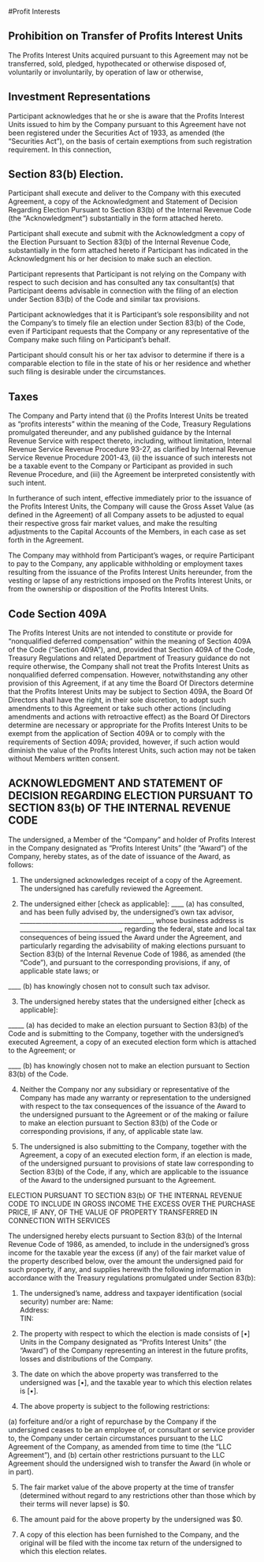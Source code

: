 
#Profit Interests

## Prohibition on Transfer of Profits Interest Units

The Profits Interest Units acquired pursuant to this Agreement may not be transferred, 
sold, pledged, hypothecated or otherwise disposed of, voluntarily or involuntarily, by 
operation of law or otherwise, 

## Investment Representations

Participant acknowledges that he or she is aware that the Profits Interest Units issued 
to him by the Company pursuant to this Agreement have not been registered under the 
Securities Act of 1933, as amended (the “Securities Act”), on the basis of certain exemptions 
from such registration requirement. In this connection, 

## Section 83(b) Election. 

Participant shall execute and deliver to the Company with this executed Agreement, 
a copy of the Acknowledgment and Statement of Decision Regarding Election Pursuant 
to Section 83(b) of the Internal Revenue Code (the “Acknowledgment”) substantially in 
the form attached hereto. 

Participant shall execute and submit with the Acknowledgment a copy of the Election Pursuant 
to Section 83(b) of the Internal Revenue Code, substantially in the form attached hereto
if Participant has indicated in the Acknowledgment his or her decision to make such an election. 

Participant represents that Participant is not relying on the Company with respect to 
such decision and has consulted any tax consultant(s) that Participant deems advisable in 
connection with the filing of an election under Section 83(b) of the Code and 
similar tax provisions. 

Participant acknowledges that it is Participant’s sole responsibility and not the Company’s to 
timely file an election under Section 83(b) of the Code, even if Participant requests that the 
Company or any representative of the Company make such filing on Participant’s behalf. 

Participant should consult his or her tax advisor to determine if there is a comparable election 
to file in the state of his or her residence and whether such filing is desirable under the 
circumstances.

## Taxes

The Company and Party intend that (i) the Profits Interest Units be treated as “profits interests” within the meaning of the Code, Treasury Regulations promulgated thereunder, and any published guidance by the Internal Revenue Service with respect thereto, including, without limitation, Internal Revenue Service Revenue Procedure 93-27, as clarified by Internal Revenue Service Revenue Procedure 2001-43, (ii) the issuance of such interests not be a taxable event to the Company or Participant as provided in such Revenue Procedure, and (iii) the Agreement be interpreted consistently with such intent. 

In furtherance of such intent, effective immediately prior to the issuance of the Profits Interest Units, the Company will cause the Gross Asset Value (as defined in the Agreement) of all Company assets to be adjusted to equal their respective gross fair market values, and make the resulting adjustments to the Capital Accounts of the Members, in each case as set forth in the Agreement. 

The Company may withhold from Participant’s wages, or require Participant to pay to the Company, any applicable withholding or employment taxes resulting from the issuance of the Profits Interest Units hereunder, from the vesting or lapse of any restrictions imposed on the Profits Interest Units, or from the ownership or disposition of the Profits Interest Units.

## Code Section 409A

The Profits Interest Units are not intended to constitute or provide for “nonqualified deferred compensation” within the meaning of Section 409A of the Code (“Section 409A”), and, provided that Section 409A of the Code, Treasury Regulations and related Department of Treasury guidance do not require otherwise, the Company shall not treat the Profits Interest Units as nonqualified deferred compensation. However, notwithstanding any other provision of this Agreement, if at any time the Board Of Directors determine that the Profits Interest Units may be subject to Section 409A, the Board Of Directors 
shall have the right, in their sole discretion, to adopt such amendments to this Agreement or take such other actions (including amendments and actions with retroactive effect) as the Board Of Directors determine are necessary or appropriate for the 
Profits Interest Units to be exempt from the application of Section 409A or to comply with the requirements of Section 409A; provided, however, if such action would diminish the value of the Profits Interest Units, such action may not be taken without Members written consent.


## ACKNOWLEDGMENT AND STATEMENT OF DECISION REGARDING ELECTION PURSUANT TO SECTION 83(b) OF THE INTERNAL REVENUE CODE

The undersigned, a Member of the “Company” and holder of Profits Interest
in the Company designated as “Profits Interest Units” (the “Award”) of the Company, 
hereby states, as of the date of issuance of the Award, as follows:

1.    The undersigned acknowledges receipt of a copy of the Agreement. The undersigned has carefully reviewed the Agreement.

2.    The undersigned either [check as applicable]:
____ (a) has consulted, and has been fully advised by, the undersigned’s own tax advisor, __________________________________________, whose business address is ________________________________, regarding the federal, state and local tax consequences of being issued the Award under the Agreement, and particularly regarding the advisability of making elections pursuant to Section 83(b) of the Internal Revenue Code of 1986, as amended (the “Code”), and pursuant to the corresponding provisions, if any, of applicable state laws; or

____ (b) has knowingly chosen not to consult such tax advisor.

3.    The undersigned hereby states that the undersigned either [check as applicable]:

_____ (a) has decided to make an election pursuant to Section 83(b) of the Code and is submitting to the Company, together with the undersigned’s executed Agreement, a copy of an executed election form which is attached to the Agreement; or

____ (b) has knowingly chosen not to make an election pursuant to Section 83(b) of the Code.

4.    Neither the Company nor any subsidiary or representative of the Company has made any warranty or representation to the undersigned with respect to the tax consequences of the issuance of the Award to the undersigned pursuant to the Agreement or of the making or failure to make an election pursuant to Section 83(b) of the Code or corresponding provisions, if any, of applicable state law.

5.    The undersigned is also submitting to the Company, together with the Agreement, a copy of an executed election form, if an election is made, of the undersigned pursuant to provisions of state law corresponding to Section 83(b) of the Code, if any, which are applicable to the issuance of the Award to the undersigned pursuant to the Agreement.


ELECTION PURSUANT TO SECTION 83(b) OF THE INTERNAL REVENUE CODE TO INCLUDE IN GROSS
INCOME THE EXCESS OVER THE PURCHASE PRICE, IF ANY, OF THE VALUE OF PROPERTY TRANSFERRED
IN CONNECTION WITH SERVICES

The undersigned hereby elects pursuant to Section 83(b) of the Internal Revenue Code of 1986, as amended, to include in the undersigned’s gross income for the taxable year the excess (if any) of the fair market value of the property described below, over the amount the undersigned paid for such property, if any, and supplies herewith the following information in accordance with the Treasury regulations promulgated under Section 83(b):

1.    The undersigned’s name, address and taxpayer identification (social security) number are:
Name:    
Address:        
TIN:

2.    The property with respect to which the election is made consists of 
[•] Units in the Company designated as “Profits Interest Units” (the “Award”) of the Company representing an interest in the future profits, losses and distributions of the Company.

3.    The date on which the above property was transferred to the undersigned was [•], and the taxable year to which this election relates is [•].

4.    The above property is subject to the following restrictions: 

(a) forfeiture and/or a right of repurchase by the Company if the undersigned ceases 
to be an employee of, or consultant or service provider to, the Company under certain circumstances pursuant to the LLC Agreement of the Company, as amended from time to time (the “LLC Agreement”), and
 (b) certain other restrictions pursuant to the LLC Agreement should the undersigned wish to transfer the Award (in whole or in part).

5.    The fair market value of the above property at the time of transfer (determined without regard to any restrictions other than those which by their terms will never lapse) is $0.

6.    The amount paid for the above property by the undersigned was $0.

7.    A copy of this election has been furnished to the Company, and the original will be filed with the income tax return of the undersigned to which this election relates.
